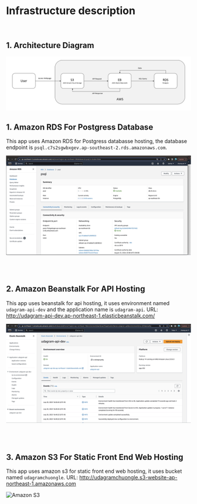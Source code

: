 
# Infrastructure description

<br />

## 1. Architecture Diagram
![Architecture](https://raw.githubusercontent.com/chuonglejp/fullstack-javascript-final-project/master/screenshots/architecture.jpg)

## 1. Amazon RDS For Postgress Database
This app uses Amazon RDS for Postgress databasse hosting, the database endpoint is `psql.c7s2sgwbxgev.ap-southeast-2.rds.amazonaws.com`.

![Amazon RDS](https://raw.githubusercontent.com/chuonglejp/fullstack-javascript-final-project/master/screenshots/rds.jpg)

<br />
<br />

## 2. Amazon Beanstalk For API Hosting
This app uses beanstalk for api hosting, it uses environment named `udagram-api-dev`  and the  application  name is `udagram-api`.
URL: http://udagram-api-dev.ap-northeast-1.elasticbeanstalk.com/

![Beanstalk](https://raw.githubusercontent.com/chuonglejp/fullstack-javascript-final-project/master/screenshots/eb.jpg)

<br />
<br />

## 3. Amazon S3 For Static Front End Web Hosting
This app uses amazon s3 for static front end web hosting, it uses bucket named `udagramchuongle`.
URL: http://udagramchuongle.s3-website-ap-northeast-1.amazonaws.com

![Amazon S3](https://raw.githubusercontent.com/chuonglejp/fullstack-javascript-final-project/master/screenshots/s3.png)